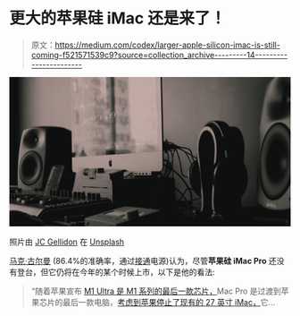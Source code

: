 # 更大的苹果硅 iMac 还是来了！

> 原文：<https://medium.com/codex/larger-apple-silicon-imac-is-still-coming-f521571539c9?source=collection_archive---------14----------------------->

![](img/d4569e9311d86ba1f4100f443344016c.png)

照片由 [JC Gellidon](https://unsplash.com/@jcgellidon?utm_source=medium&utm_medium=referral) 在 [Unsplash](https://unsplash.com?utm_source=medium&utm_medium=referral)

[马克·古尔曼](https://appletrack.com/mark-gurman/) (86.4%的准确率，通过[接通](https://www.bloomberg.com/news/newsletters/2022-03-13/apple-aapl-m2-pro-max-ultra-chip-plans-imac-mac-pro-macbook-air-details-l0pbx53z?sref=9hGJlFio)电源)认为，尽管**苹果硅 iMac Pro** 还没有登台，但它仍将在今年的某个时候上市，以下是他的看法:

> “随着苹果宣布 [M1 Ultra 是 M1 系列的最后一款芯片，](https://appletrack.com/apple-launches-new-m1-ultra-chip-that-combines-2-m1-max-processors-together/)Mac Pro 是过渡到苹果芯片的最后一款电脑，[考虑到苹果停止了现有的 27 英寸 iMac，](https://appletrack.com/apple-discontinues-the-beloved-27-inch-imac/)它…